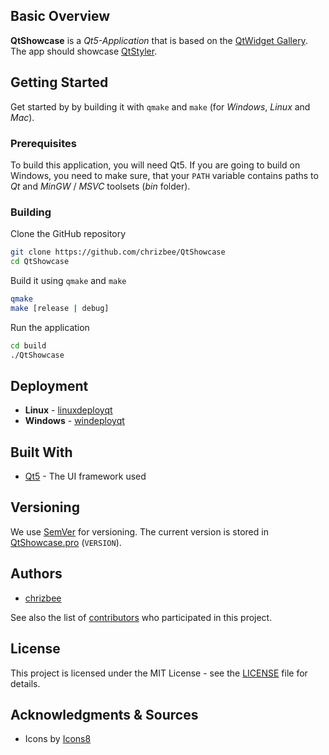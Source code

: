 ## Basic Overview
**QtShowcase** is a *Qt5-Application* that is based on the [QtWidget Gallery](https://doc.qt.io/qt-5/gallery.html).
The app should showcase [QtStyler](https://github.com/chrizbee/QtStyler).

## Getting Started

Get started by by building it with `qmake` and `make` (for *Windows*, *Linux* and *Mac*).

### Prerequisites

To build this application, you will need Qt5. If you are going to build on Windows, you need to make sure, that your `PATH` variable contains paths to *Qt* and *MinGW* / *MSVC* toolsets (*bin* folder).

### Building

Clone the GitHub repository
```bash
git clone https://github.com/chrizbee/QtShowcase
cd QtShowcase
```

Build it using `qmake` and `make`
```bash
qmake
make [release | debug]
```

Run the application
```bash
cd build
./QtShowcase
```

## Deployment

- **Linux** - [linuxdeployqt](https://github.com/probonopd/linuxdeployqt)
- **Windows** - [windeployqt](https://doc.qt.io/qt-5/windows-deployment.html)

## Built With

* [Qt5](https://www.qt.io/) - The UI framework used

## Versioning

We use [SemVer](http://semver.org/) for versioning. The current version is stored in [QtShowcase.pro](QtShowcase.pro) (`VERSION`).

## Authors

- [chrizbee](https://github.com/chrizbee)

See also the list of [contributors](https://github.com/chrizbee/QtShowcase/contributors) who participated in this project.

## License

This project is licensed under the MIT License - see the [LICENSE](LICENSE) file for details.

## Acknowledgments & Sources

- Icons by [Icons8](https://icons8.com/)
